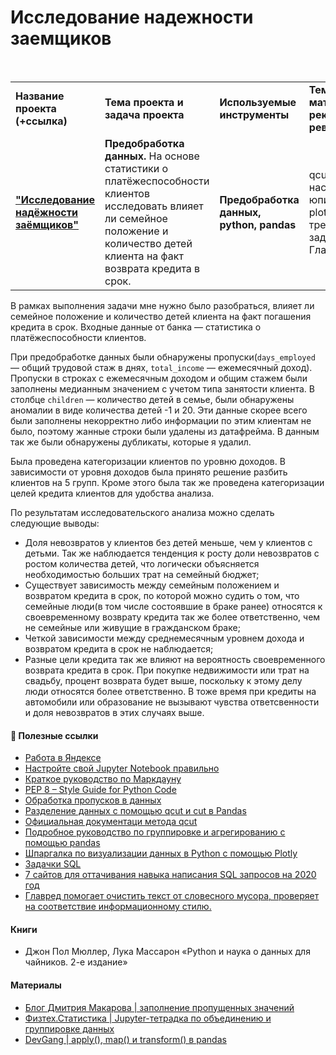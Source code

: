 # Исследование надежности заемщиков

<br/>
<table>
    <tr>
        <td><b>Название проекта (+ссылка)</b></td>
        <td><b>Тема проекта и задача проекта</b></td>
        <td><b>Используемые инструменты</b></td>
        <td><b>Темы инф. материалов и рекомендации ревьювера</b></td>
    </tr>
    <tr>
        <td><a href="https://github.com/DinoWithPython/ds_practicum_projects/blob/main/01%20Исследование%20надежности%20заемщиков.ipynb" target="_blank"><b>"Исследование надёжности заёмщиков"</b></a></td>
        <td><b>Предобработка данных.</b> На основе статистики о платёжеспособности клиентов исследовать влияет ли семейное положение и количество детей клиента на факт возврата кредита в срок.</td>
        <td><b>Предобработка данных, python, pandas</b></td>
        <td>qcut, настройка юпитера, PEP8, plotly, SQL тренажер и задачки, Главред</td>
    </tr>
</table>


В рамках выполнения задачи мне нужно было разобраться, влияет ли семейное положение и количество детей клиента на факт погашения кредита в срок. Входные данные от банка — статистика о платёжеспособности клиентов.
    
При предобработке данных были обнаружены пропуски(`days_employed` — общий трудовой стаж в днях, `total_income` — ежемесячный доход). Пропуски в строках с ежемесячным доходом и общим стажем были заполнены медианным значением с учетом типа занятости клиента. В столбце `children` — количество детей в семье, были обнаружены аномалии в виде количества детей -1 и 20. Эти данные скорее всего были заполнены некорректно либо информации по этим клиентам не было, поэтому жанные строки были удалены из датафрейма. В данным так же были обнаружены дубликаты, которые я удалил.    

Была проведена категоризации клиентов по уровню доходов. В зависимости от уровня доходов была принято решение разбить клиентов на 5 групп. Кроме этого была так же проведена категоризации целей кредита клиентов для удобства анализа.

По результатам исследовательского анализа можно сделать следующие выводы:
* Доля невозвратов у клиентов без детей меньше, чем у клиентов с детьми. Так же наблюдается тенденция к росту доли невозвратов с ростом количества детей, что логически объясняется необходимостью больших трат на семейный бюджет;
* Существует зависимость между семейным положением и возвратом кредита в срок, по которой можно судить о том, что семейные люди(в том числе состоявшие в браке ранее) относятся к своевременному возврату кредита так же более ответственно, чем не семейные или живущие в гражданском браке;
* Четкой зависимости между среднемесячным уровнем дохода и возвратом кредита в срок не наблюдается;
* Разные цели кредита так же влияют на вероятность своевременного возврата кредита в срок. При покупке недвижимости или трат на свадьбу, процент возврата будет выше, поскольку к этому делу люди относятся более ответственно. В тоже время при кредиты на автомобили или образование не вызывают чувства ответсвенности и доля невозвратов в этих случаях выше.
 
    
#### 📖 **Полезные ссылки**

* [Работа в Яндексе](https://yandex.ru/jobs/pages/analytics_interview?ysclid=l84s63fs1g790141490)
* [Настройте свой Jupyter Notebook правильно](https://medium.com/nuances-of-programming/настройте-свой-jupyter-notebook-правильно-faef14c89434)    
* [Краткое руководство по Маркдауну](https://paulradzkov.com/2014/markdown_cheatsheet/?)
* [PEP 8 – Style Guide for Python Code](https://www.python.org/dev/peps/pep-0008/)    
* [Обработка пропусков в данных](https://loginom.ru/blog/missing)  
* [Разделение данных с помощью qcut и cut в Pandas](https://dfedorov.spb.ru/pandas/Разделение%20данных%20в%20Pandas%20с%20помощью%20qcut%20и%20cut.html?)  
* [Официальная документаци метода qcut](https://pandas.pydata.org/pandas-docs/stable/reference/api/pandas.qcut.html)  
* [Подробное руководство по группировке и агрегированию с помощью pandas](https://dfedorov.spb.ru/pandas/Подробное%20руководство%20по%20группировке%20и%20агрегированию%20с%20помощью%20pandas.html?ysclid=lcmm6rtg2w602526506)
* [Шпаргалка по визуализации данных в Python с помощью Plotly](https://habr.com/ru/articles/502958/) 
* [Задачки SQL](https://habr.com/ru/company/dcmiran/blog/500360/)    
* [7 cайтов для оттачивания навыка написания SQL запросов на 2020 год](https://techrocks.ru/2019/11/22/7-sites-to-perfect-sql-query-writing-skills/)
* [Главред помогает очистить текст от словесного мусора, проверяет на соответствие информационному стилю.](https://glvrd.ru)

#### Книги
* Джон Пол Мюллер, Лука Массарон «Python и наука о данных для чайников. 2-е издание»

#### Материалы
* [Блог Дмитрия Макарова | заполнение пропущенных значений](https://www.dmitrymakarov.ru/data-analysis/nan-06/#15-zapolnenie-propuskov)
* [Физтех.Статистика | Jupyter-тетрадка по объединению и группировке данных](https://mipt-stats.gitlab.io/courses/python/10_pandas2.html)
* [DevGang | apply(), map() и transform() в pandas](https://dev-gang.ru/article/pandas-primenjat-sopostavljat-ili-transformirovat-4quzw22w6o/)